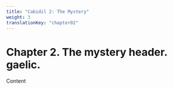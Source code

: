 ```yaml
---
title: "Cabidil 2: The Mystery"
weight: 3
translationKey: "chapter02"
---
```


# Chapter 2. The mystery header. gaelic.

Content
